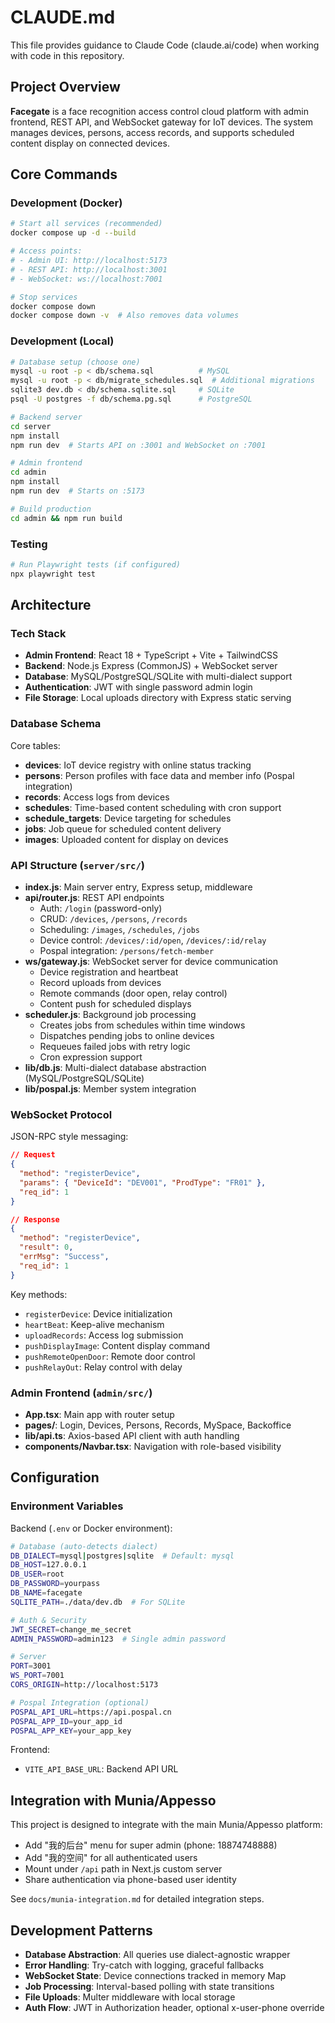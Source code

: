 # CLAUDE.md

This file provides guidance to Claude Code (claude.ai/code) when working with code in this repository.

## Project Overview

**Facegate** is a face recognition access control cloud platform with admin frontend, REST API, and WebSocket gateway for IoT devices. The system manages devices, persons, access records, and supports scheduled content display on connected devices.

## Core Commands

### Development (Docker)
```bash
# Start all services (recommended)
docker compose up -d --build

# Access points:
# - Admin UI: http://localhost:5173
# - REST API: http://localhost:3001
# - WebSocket: ws://localhost:7001

# Stop services
docker compose down
docker compose down -v  # Also removes data volumes
```

### Development (Local)
```bash
# Database setup (choose one)
mysql -u root -p < db/schema.sql          # MySQL
mysql -u root -p < db/migrate_schedules.sql  # Additional migrations
sqlite3 dev.db < db/schema.sqlite.sql     # SQLite
psql -U postgres -f db/schema.pg.sql      # PostgreSQL

# Backend server
cd server
npm install
npm run dev  # Starts API on :3001 and WebSocket on :7001

# Admin frontend
cd admin
npm install
npm run dev  # Starts on :5173

# Build production
cd admin && npm run build
```

### Testing
```bash
# Run Playwright tests (if configured)
npx playwright test
```

## Architecture

### Tech Stack
- **Admin Frontend**: React 18 + TypeScript + Vite + TailwindCSS
- **Backend**: Node.js Express (CommonJS) + WebSocket server
- **Database**: MySQL/PostgreSQL/SQLite with multi-dialect support
- **Authentication**: JWT with single password admin login
- **File Storage**: Local uploads directory with Express static serving

### Database Schema
Core tables:
- **devices**: IoT device registry with online status tracking
- **persons**: Person profiles with face data and member info (Pospal integration)
- **records**: Access logs from devices
- **schedules**: Time-based content scheduling with cron support
- **schedule_targets**: Device targeting for schedules
- **jobs**: Job queue for scheduled content delivery
- **images**: Uploaded content for display on devices

### API Structure (`server/src/`)
- **index.js**: Main server entry, Express setup, middleware
- **api/router.js**: REST API endpoints
  - Auth: `/login` (password-only)
  - CRUD: `/devices`, `/persons`, `/records`
  - Scheduling: `/images`, `/schedules`, `/jobs`
  - Device control: `/devices/:id/open`, `/devices/:id/relay`
  - Pospal integration: `/persons/fetch-member`
- **ws/gateway.js**: WebSocket server for device communication
  - Device registration and heartbeat
  - Record uploads from devices
  - Remote commands (door open, relay control)
  - Content push for scheduled displays
- **scheduler.js**: Background job processing
  - Creates jobs from schedules within time windows
  - Dispatches pending jobs to online devices
  - Requeues failed jobs with retry logic
  - Cron expression support
- **lib/db.js**: Multi-dialect database abstraction (MySQL/PostgreSQL/SQLite)
- **lib/pospal.js**: Member system integration

### WebSocket Protocol
JSON-RPC style messaging:
```json
// Request
{
  "method": "registerDevice",
  "params": { "DeviceId": "DEV001", "ProdType": "FR01" },
  "req_id": 1
}

// Response
{
  "method": "registerDevice",
  "result": 0,
  "errMsg": "Success",
  "req_id": 1
}
```

Key methods:
- `registerDevice`: Device initialization
- `heartBeat`: Keep-alive mechanism
- `uploadRecords`: Access log submission
- `pushDisplayImage`: Content display command
- `pushRemoteOpenDoor`: Remote door control
- `pushRelayOut`: Relay control with delay

### Admin Frontend (`admin/src/`)
- **App.tsx**: Main app with router setup
- **pages/**: Login, Devices, Persons, Records, MySpace, Backoffice
- **lib/api.ts**: Axios-based API client with auth handling
- **components/Navbar.tsx**: Navigation with role-based visibility

## Configuration

### Environment Variables
Backend (`.env` or Docker environment):
```bash
# Database (auto-detects dialect)
DB_DIALECT=mysql|postgres|sqlite  # Default: mysql
DB_HOST=127.0.0.1
DB_USER=root
DB_PASSWORD=yourpass
DB_NAME=facegate
SQLITE_PATH=./data/dev.db  # For SQLite

# Auth & Security
JWT_SECRET=change_me_secret
ADMIN_PASSWORD=admin123  # Single admin password

# Server
PORT=3001
WS_PORT=7001
CORS_ORIGIN=http://localhost:5173

# Pospal Integration (optional)
POSPAL_API_URL=https://api.pospal.cn
POSPAL_APP_ID=your_app_id
POSPAL_APP_KEY=your_app_key
```

Frontend:
- `VITE_API_BASE_URL`: Backend API URL

## Integration with Munia/Appesso

This project is designed to integrate with the main Munia/Appesso platform:
- Add "我的后台" menu for super admin (phone: 18874748888)
- Add "我的空间" for all authenticated users
- Mount under `/api` path in Next.js custom server
- Share authentication via phone-based user identity

See `docs/munia-integration.md` for detailed integration steps.

## Development Patterns

- **Database Abstraction**: All queries use dialect-agnostic wrapper
- **Error Handling**: Try-catch with logging, graceful fallbacks
- **WebSocket State**: Device connections tracked in memory Map
- **Job Processing**: Interval-based polling with state transitions
- **File Uploads**: Multer middleware with local storage
- **Auth Flow**: JWT in Authorization header, optional x-user-phone override